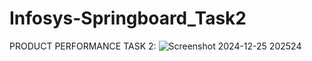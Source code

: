 # Infosys-Springboard_Task2

PRODUCT PERFORMANCE
TASK 2:
![Screenshot 2024-12-25 202524](https://github.com/user-attachments/assets/ea11df26-55ce-4cc2-a4a7-571a65f04f67)
